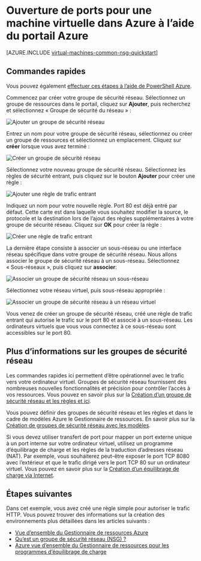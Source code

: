 <properties
   pageTitle="Ouvrez les ports pour une machine virtuelle à l’aide du portail Azure | Microsoft Azure"
   description="Découvrez comment ouvrir un port / créer un point de terminaison de votre machine virtuelle Windows à l’aide du modèle de déploiement de gestionnaire de ressource dans le portail Azure"
   services="virtual-machines-windows"
   documentationCenter=""
   authors="iainfoulds"
   manager="timlt"
   editor=""/>

<tags
   ms.service="virtual-machines-windows"
   ms.devlang="na"
   ms.topic="article"
   ms.tgt_pltfrm="vm-windows"
   ms.workload="infrastructure-services"
   ms.date="10/27/2016"
   ms.author="iainfou"/>

# <a name="opening-ports-to-a-vm-in-azure-using-the-azure-portal"></a>Ouverture de ports pour une machine virtuelle dans Azure à l’aide du portail Azure
[AZURE.INCLUDE [virtual-machines-common-nsg-quickstart](../../includes/virtual-machines-common-nsg-quickstart.md)]

## <a name="quick-commands"></a>Commandes rapides
Vous pouvez également [effectuer ces étapes à l’aide de PowerShell Azure](virtual-machines-windows-nsg-quickstart-powershell.md).

Commencez par créer votre groupe de sécurité réseau. Sélectionnez un groupe de ressources dans le portail, cliquez sur **Ajouter**, puis recherchez et sélectionnez « Groupe de sécurité du réseau » :

![Ajouter un groupe de sécurité réseau](./media/virtual-machines-windows-nsg-quickstart-portal/add-nsg.png)

Entrez un nom pour votre groupe de sécurité réseau, sélectionnez ou créer un groupe de ressources et sélectionnez un emplacement. Cliquez sur **créer** lorsque vous avez terminé :

![Créer un groupe de sécurité réseau](./media/virtual-machines-windows-nsg-quickstart-portal/create-nsg.png)

Sélectionnez votre nouveau groupe de sécurité réseau. Sélectionnez les règles de sécurité entrant, puis cliquez sur le bouton **Ajouter** pour créer une règle :

![Ajouter une règle de trafic entrant](./media/virtual-machines-windows-nsg-quickstart-portal/add-inbound-rule.png)

Indiquez un nom pour votre nouvelle règle. Port 80 est déjà entré par défaut. Cette carte est dans laquelle vous souhaitez modifier la source, le protocole et la destination lors de l’ajout des règles supplémentaires à votre groupe de sécurité réseau. Cliquez sur **OK** pour créer la règle :

![Créer une règle de trafic entrant](./media/virtual-machines-windows-nsg-quickstart-portal/create-inbound-rule.png)

La dernière étape consiste à associer un sous-réseau ou une interface réseau spécifique dans votre groupe de sécurité réseau. Nous allons associer le groupe de sécurité réseau à un sous-réseau. Sélectionnez « Sous-réseaux », puis cliquez sur **associer**:

![Associer un groupe de sécurité réseau un sous-réseau](./media/virtual-machines-windows-nsg-quickstart-portal/associate-subnet.png)

Sélectionnez votre réseau virtuel, puis sous-réseau appropriée :

![Associer un groupe de sécurité réseau à un réseau virtuel](./media/virtual-machines-windows-nsg-quickstart-portal/select-vnet-subnet.png)

Vous venez de créer un groupe de sécurité réseau, créé une règle de trafic entrant qui autorise le trafic sur le port 80 et associé à un sous-réseau. Les ordinateurs virtuels que vous vous connectez à ce sous-réseau sont accessibles sur le port 80.


## <a name="more-information-on-network-security-groups"></a>Plus d’informations sur les groupes de sécurité réseau
Les commandes rapides ici permettent d’être opérationnel avec le trafic vers votre ordinateur virtuel. Groupes de sécurité réseau fournissent des nombreuses nouvelles fonctionnalités et précision pour contrôler l’accès à vos ressources. Vous pouvez en savoir plus sur la [Création d’un groupe de sécurité réseau et les règles et ici](../virtual-network/virtual-networks-create-nsg-arm-ps.md).

Vous pouvez définir des groupes de sécurité réseau et les règles et dans le cadre de modèles Azure le Gestionnaire de ressources. En savoir plus sur la [Création de groupes de sécurité réseau avec les modèles](../virtual-network/virtual-networks-create-nsg-arm-template.md).

Si vous devez utiliser transfert de port pour mapper un port externe unique à un port interne sur votre ordinateur virtuel, utilisez un programme d’équilibrage de charge et les règles de la traduction d’adresses réseau (NAT). Par exemple, vous souhaiterez peut-être exposer le port TCP 8080 avec l’extérieur et que le trafic dirigé vers le port TCP 80 sur un ordinateur virtuel. Vous pouvez en savoir plus sur la [Création d’un équilibrage de charge via Internet](../load-balancer/load-balancer-get-started-internet-arm-ps.md).

## <a name="next-steps"></a>Étapes suivantes
Dans cet exemple, vous avez créé une règle simple pour autoriser le trafic HTTP. Vous pouvez trouver des informations sur la création des environnements plus détaillées dans les articles suivants :

- [Vue d’ensemble du Gestionnaire de ressources Azure](../azure-resource-manager/resource-group-overview.md)
- [Qu’est un groupe de sécurité réseau (NSG) ?](../virtual-network/virtual-networks-nsg.md)
- [Azure vue d’ensemble du Gestionnaire de ressources pour les programmes d’équilibrage de charge](../load-balancer/load-balancer-arm.md)
